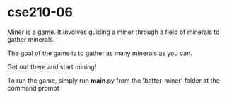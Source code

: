 # cse210-06
Miner is a game.
It involves guiding a miner through a field of minerals to gather minerals.

The goal of the game is to gather as many minerals as you can.

Get out there and start mining!

To run the game, simply run __main__.py from the 'batter-miner' folder at the command prompt
